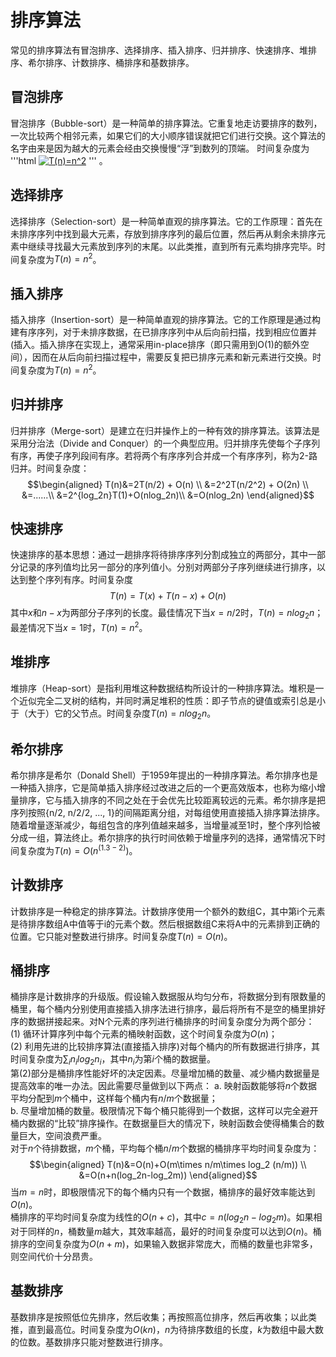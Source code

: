 # 排序算法
常见的排序算法有冒泡排序、选择排序、插入排序、归并排序、快速排序、堆排序、希尔排序、计数排序、桶排序和基数排序。
## 冒泡排序
冒泡排序（Bubble-sort）是一种简单的排序算法。它重复地走访要排序的数列，一次比较两个相邻元素，如果它们的大小顺序错误就把它们进行交换。这个算法的名字由来是因为越大的元素会经由交换慢慢“浮”到数列的顶端。
时间复杂度为 
'''html
<a href="https://www.codecogs.com/eqnedit.php?latex=T(n)=n^2" target="_blank"><img src="https://latex.codecogs.com/gif.latex?T(n)=n^2" title="T(n)=n^2" /></a>
'''
。

## 选择排序
选择排序（Selection-sort）是一种简单直观的排序算法。它的工作原理：首先在未排序序列中找到最大元素，存放到排序序列的最后位置，然后再从剩余未排序元素中继续寻找最大元素放到序列的末尾。以此类推，直到所有元素均排序完毕。时间复杂度为$T(n)=n^2$。

## 插入排序
插入排序（Insertion-sort）是一种简单直观的排序算法。它的工作原理是通过构建有序序列，对于未排序数据，在已排序序列中从后向前扫描，找到相应位置并(插入。插入排序在实现上，通常采用in-place排序（即只需用到O(1)的额外空间），因而在从后向前扫描过程中，需要反复把已排序元素和新元素进行交换。时间复杂度为$T(n)=n^2$。

## 归并排序
归并排序（Merge-sort）是建立在归并操作上的一种有效的排序算法。该算法是采用分治法（Divide and Conquer）的一个典型应用。归并排序先使每个子序列有序，再使子序列段间有序。若将两个有序序列合并成一个有序序列，称为2-路归并。时间复杂度：
$$\begin{aligned}
T(n)&=2T(n/2) + O(n)  \\
&=2^2T(n/2^2) + O(2n) \\
&=......\\
&=2^{log_2n}T(1)+O(nlog_2n)\\
&=O(nlog_2n)
\end{aligned}$$

## 快速排序
快速排序的基本思想：通过一趟排序将待排序序列分割成独立的两部分，其中一部分记录的序列值均比另一部分的序列值小。分别对两部分子序列继续进行排序，以达到整个序列有序。时间复杂度
$$T(n)=T(x)+T(n - x) + O(n)$$
其中$x$和$n-x$为两部分子序列的长度。最佳情况下当$x=n/2$时，$T(n)=nlog_2n$；最差情况下当$x=1$时，$T(n)=n^2$。

## 堆排序
堆排序（Heap-sort）是指利用堆这种数据结构所设计的一种排序算法。堆积是一个近似完全二叉树的结构，并同时满足堆积的性质：即子节点的键值或索引总是小于（大于）它的父节点。时间复杂度$T(n)=nlog_2n$。

## 希尔排序
希尔排序是希尔（Donald Shell）于1959年提出的一种排序算法。希尔排序也是一种插入排序，它是简单插入排序经过改进之后的一个更高效版本，也称为缩小增量排序，它与插入排序的不同之处在于会优先比较距离较远的元素。希尔排序是把序列按照{n/2, n/2/2, ..., 1}的间隔距离分组，对每组使用直接插入排序算法排序。随着增量逐渐减少，每组包含的序列值越来越多，当增量减至1时，整个序列恰被分成一组，算法终止。希尔排序的执行时间依赖于增量序列的选择，通常情况下时间复杂度为$T(n)=O(n^{(1.3-2)})$。

## 计数排序
计数排序是一种稳定的排序算法。计数排序使用一个额外的数组C，其中第i个元素是待排序数组A中值等于i的元素个数。然后根据数组C来将A中的元素排到正确的位置。它只能对整数进行排序。时间复杂度$T(n) = O(n)$。

## 桶排序
桶排序是计数排序的升级版。假设输入数据服从均匀分布，将数据分到有限数量的桶里，每个桶内分别使用直接插入排序法进行排序，最后将所有不是空的桶里排好序的数据拼接起来。对N个元素的序列进行桶排序的时间复杂度分为两个部分：\
(1) 循环计算序列中每个元素的桶映射函数，这个时间复杂度为$O(n)$；\
(2) 利用先进的比较排序算法(直接插入排序)对每个桶内的所有数据进行排序，其时间复杂度为$\sum_in_ilog_2{n_i}$，其中$n_i$为第$i$个桶的数据量。\
第(2)部分是桶排序性能好坏的决定因素。尽量增加桶的数量、减少桶内数据量是提高效率的唯一办法。因此需要尽量做到以下两点：
a. 映射函数能够将$n$个数据平均分配到$m$个桶中，这样每个桶内有$n/m$个数据量；\
b. 尽量增加桶的数量。极限情况下每个桶只能得到一个数据，这样可以完全避开桶内数据的“比较”排序操作。在数据量巨大的情况下，映射函数会使得桶集合的数量巨大，空间浪费严重。\
对于$n$个待排数据，$m$个桶，平均每个桶$n/m$个数据的桶排序平均时间复杂度为：\
$$\begin{aligned}
T(n)&=O(n)+O(m\times n/m\times log_2 (n/m))  \\
&=O(n+n(log_2n-log_2m))
\end{aligned}$$
当$m=n$时，即极限情况下的每个桶内只有一个数据，桶排序的最好效率能达到$O(n)$。\
桶排序的平均时间复杂度为线性的$O(n+c)$，其中$c=n(log_2n-log_2m)$。如果相对于同样的$n$，桶数量$m$越大，其效率越高，最好的时间复杂度可以达到$O(n)$。桶排序的空间复杂度为$O(n+m)$，如果输入数据非常庞大，而桶的数量也非常多，则空间代价十分昂贵。

## 基数排序
基数排序是按照低位先排序，然后收集；再按照高位排序，然后再收集；以此类推，直到最高位。时间复杂度为$O(kn)$，$n$为待排序数组的长度，$k$为数组中最大数的位数。基数排序只能对整数进行排序。



